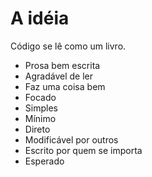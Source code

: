 # A idéia

Código se lê como um livro.

- Prosa bem escrita
- Agradável de ler
- Faz uma coisa bem
- Focado
- Simples
- Mínimo
- Direto
- Modificável por outros
- Escrito por quem se importa
- Esperado